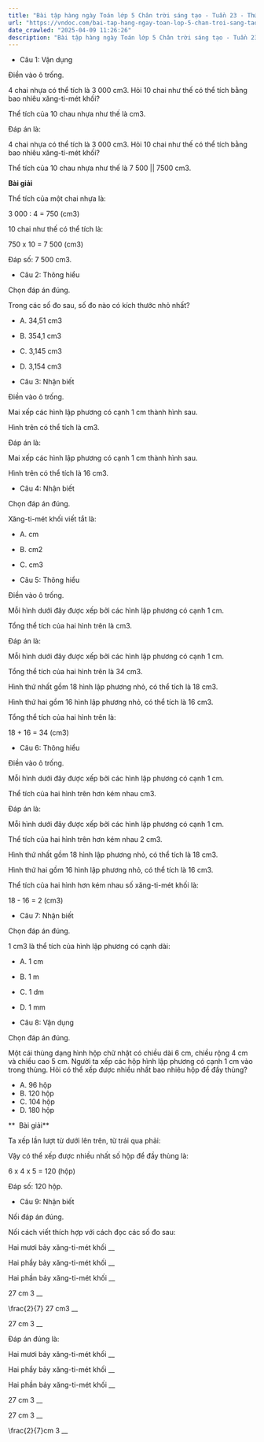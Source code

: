 ```yaml
---
title: "Bài tập hàng ngày Toán lớp 5 Chân trời sáng tạo - Tuần 23 - Thứ 3 gồm các câu hỏi tổng hợp nội dung Xăng-ti-mét khối được học ở Tuần 23 trong chương trình Toán lớp 5 Tập 2 Chân trời sáng tạo."
url: "https://vndoc.com/bai-tap-hang-ngay-toan-lop-5-chan-troi-sang-tao-tuan-23-thu-3-337141"
date_crawled: "2025-04-09 11:26:26"
description: "Bài tập hàng ngày Toán lớp 5 Chân trời sáng tạo - Tuần 23 - Thứ 3 gồm các câu hỏi tổng hợp nội dung Xăng-ti-mét khối được học ở Tuần 23 trong chương trình Toán lớp 5 Tập 2 Chân trời sáng tạo."
---
```


* Câu 1:  Vận dụng

Điền vào ô trống.

4 chai nhựa có thể tích là 3 000 cm3. Hỏi 10 chai như thế có thể tích bằng bao nhiêu xăng-ti-mét khối?

Thể tích của 10 chau nhựa như thế là  cm3.

Đáp án là:

4 chai nhựa có thể tích là 3 000 cm3. Hỏi 10 chai như thế có thể tích bằng bao nhiêu xăng-ti-mét khối?

Thể tích của 10 chau nhựa như thế là 7 500 || 7500 cm3.

**Bài giải**

Thể tích của một chai nhựa là:

3 000 : 4 = 750 (cm3)

10 chai như thế có thể tích là:

750 x 10 = 7 500 (cm3)

Đáp số: 7 500 cm3.

* Câu 2:  Thông hiểu

Chọn đáp án đúng.

Trong các số đo sau, số đo nào có kích thước nhỏ nhất?

  * A. 34,51 cm3
  * B. 354,1 cm3
  * C. 3,145 cm3
  * D. 3,154 cm3



* Câu 3:  Nhận biết

Điền vào ô trống.

Mai xếp các hình lập phương có cạnh 1 cm thành hình sau.

Hình trên có thể tích là  cm3.

Đáp án là:

Mai xếp các hình lập phương có cạnh 1 cm thành hình sau.

Hình trên có thể tích là 16 cm3.

* Câu 4:  Nhận biết

Chọn đáp án đúng.

Xăng-ti-mét khối viết tắt là:

  * A. cm 
  * B. cm2
  * C. cm3



* Câu 5:  Thông hiểu

Điền vào ô trống.

Mỗi hình dưới đây được xếp bởi các hình lập phương có cạnh 1 cm.

Tổng thể tích của hai hình trên là  cm3.

Đáp án là:

Mỗi hình dưới đây được xếp bởi các hình lập phương có cạnh 1 cm.

Tổng thể tích của hai hình trên là 34 cm3.

Hình thứ nhất gồm 18 hình lập phương nhỏ, có thể tích là 18 cm3.

Hình thứ hai gồm 16 hình lập phương nhỏ, có thể tích là 16 cm3.

Tổng thể tích của hai hình trên là:

18 + 16 = 34 (cm3)

* Câu 6:  Thông hiểu

Điền vào ô trống.

Mỗi hình dưới đây được xếp bởi các hình lập phương có cạnh 1 cm.

Thể tích của hai hình trên hơn kém nhau  cm3.

Đáp án là:

Mỗi hình dưới đây được xếp bởi các hình lập phương có cạnh 1 cm.

Thể tích của hai hình trên hơn kém nhau 2 cm3.

Hình thứ nhất gồm 18 hình lập phương nhỏ, có thể tích là 18 cm3.

Hình thứ hai gồm 16 hình lập phương nhỏ, có thể tích là 16 cm3.

Thể tích của hai hình hơn kém nhau số xăng-ti-mét khối là:

18 - 16 = 2 (cm3)

* Câu 7:  Nhận biết

Chọn đáp án đúng.

1 cm3 là thể tích của hình lập phương có cạnh dài:

  * A. 1 cm 
  * B. 1 m 
  * C. 1 dm 
  * D. 1 mm 



* Câu 8:  Vận dụng

Chọn đáp án đúng.

Một cái thùng dạng hình hộp chữ nhật có chiều dài 6 cm, chiều rộng 4 cm và chiều cao 5 cm. Người ta xếp các hộp hình lập phương có cạnh 1 cm vào trong thùng. Hỏi có thể xếp được nhiều nhất bao nhiêu hộp để đầy thùng?

  * A. 96 hộp 
  * B. 120 hộp 
  * C. 104 hộp 
  * D. 180 hộp 



**  Bài giải**

Ta xếp lần lượt từ dưới lên trên, từ trái qua phải:

Vậy có thể xếp được nhiều nhất số hộp để đầy thùng là:

6 x 4 x 5 = 120 (hộp)

Đáp số: 120 hộp.

* Câu 9:  Nhận biết

Nối đáp án đúng.

Nối cách viết thích hợp với cách đọc các số đo sau:

Hai mươi bảy xăng-ti-mét khối  __

Hai phẩy bảy xăng-ti-mét khối __

Hai phần bảy xăng-ti-mét khối __

27 cm 3 __

\\frac{2}{7} 27 cm3 __

27 cm 3 __

Đáp án đúng là:

Hai mươi bảy xăng-ti-mét khối __

Hai phẩy bảy xăng-ti-mét khối __

Hai phần bảy xăng-ti-mét khối __

27 cm 3 __

27 cm 3 __

\\frac{2}{7}cm 3 __
